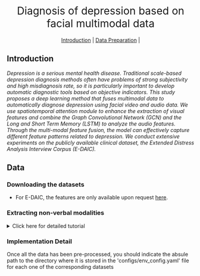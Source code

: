 <h1 align="center"><span style="font-weight:normal">Diagnosis of depression based on facial multimodal data</h1>

<div align="center">
  
[Introduction](#intro) |
[Data Preparation](#preparation) |
</div>
<!-- 
<div align="center">  -->

## <a name="intro"></a>Introduction
*Depression is a serious mental health disease. Traditional scale-based depression diagnosis methods often have problems of strong subjectivity and high misdiagnosis rate, so it is particularly important to develop automatic diagnostic tools based on objective indicators. This study proposes a deep learning method that fuses multimodal data to automatically diagnose depression using facial video and audio data. We use spatiotemporal attention module to enhance the extraction of visual features and combine the Graph Convolutional Network (GCN) and the Long and Short Term Memory (LSTM) to analyze the audio features. Through the multi-modal feature fusion, the model can effectively capture different feature patterns related to depression. We conduct extensive experiments on the publicly available clinical dataset, the Extended Distress Analysis Interview Corpus (E-DAIC).*

## <a name="preparation"></a> Data

### Downloading the datasets

- For E-DAIC, the features are only available upon request [here](https://dcapswoz.ict.usc.edu/).

### Extracting non-verbal modalities

<details>
<summary> Click here for detailed tutorial </summary>

#### E-DAIC
- To pre-process the DAIC-WOZ features:

```
python3 -m venv venv
source venv/bin/activate
bash ./scripts/feature_extraction/extract-edaic-features.sh
deactivate
```

</details>

### Implementation Detail

Once all the data has been pre-processed, you should indicate the absule path to the directory where it is stored
in the 'configs/env_config.yaml' file for each one of the corresponding datasets
